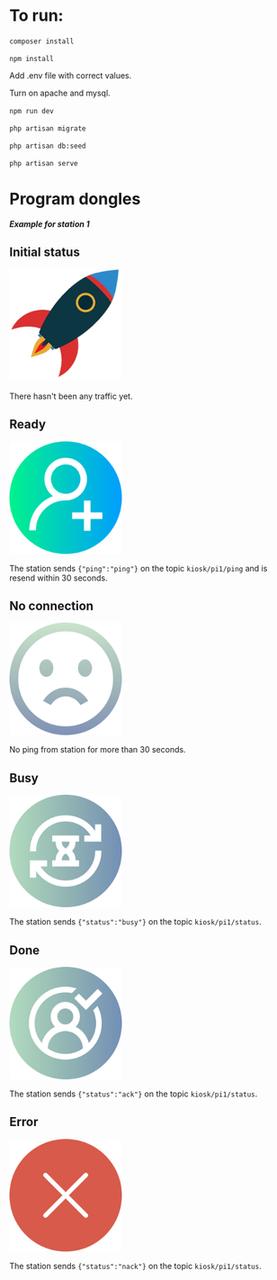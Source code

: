 # To run:

`composer install`

`npm install`

Add .env file with correct values.

Turn on apache and mysql.

`npm run dev`

`php artisan migrate`

`php artisan db:seed`

`php artisan serve`

# Program dongles
**_Example for station 1_**
## Initial status

<img src="public/images/kiosk/devbit.png" alt="init" width="200"/>

There hasn't been any traffic yet.

## Ready
<img src="public/images/kiosk/add-user.png" alt="init" width="200"/>

The station sends `{"ping":"ping"}` on the topic `kiosk/pi1/ping` and is resend within 30 seconds.

## No connection
<img src="public/images/kiosk/sad.png" alt="init" width="200"/>

No ping from station for more than 30 seconds.

## Busy
<img src="public/images/kiosk/waiting.png" alt="init" width="200"/>

The station sends `{"status":"busy"}` on the topic `kiosk/pi1/status`.

## Done
<img src="public/images/kiosk/add-contact.png" alt="init" width="200"/>

The station sends `{"status":"ack"}` on the topic `kiosk/pi1/status`.

## Error
<img src="public/images/kiosk/error.png" alt="init" width="200"/>

The station sends `{"status":"nack"}` on the topic `kiosk/pi1/status`.


